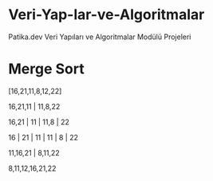 # Veri-Yap-lar-ve-Algoritmalar
Patika.dev Veri Yapıları ve Algoritmalar Modülü Projeleri
# Merge Sort
[16,21,11,8,12,22]

16,21,11    |     11,8,22 

16,21 |  11   |  11,8 |  22

16 | 21 | 11   |   11 | 8 | 22

11,16,21    |    8,11,22

8,11,12,16,21,22
